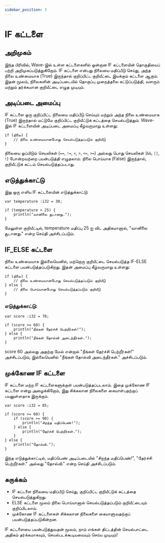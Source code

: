 ```yaml
---
sidebar_position: 3
---
```


# IF கட்டளை
## அறிமுகம்
இந்த பிரிவில், Wave-இல் உள்ள கட்டளைகளில் ஒன்றான IF கட்டளையின் தொகுதியைப் பற்றி அறிமுகப்படுத்துகிறோம்.
IF கட்டளை என்பது நிலையை மதிப்பீடு செய்து, அந்த நிலை உண்மையாக (True) இருந்தால் குறிப்பிட்ட குறியீட்டை இயக்கும் கட்டளை ஆகும்.
இதன் மூலம், நிலைகளின் அடிப்படையில் தொகுப்பு முறைத்தலை கட்டுப்படுத்தி, வளரும் மற்றும் தர்க்கமான குறியீட்டை எழுத முடியும்.

## அடிப்படை அமைப்பு
IF கட்டளை ஒரு குறிப்பிட்ட நிலையை மதிப்பீடு செய்யும் மற்றும் அந்த நிலை உண்மையாக (True) இருந்தால் மட்டுமே குறிப்பிட்ட குறியீட்டுக் கட்டத்தை செயல்படுத்தும்.
Wave-இல் IF கட்டளையின் அடிப்படை அமைப்பு கீழ்வருமாறு உள்ளது:

```wave
if (நிலை) {
    // நிலை உண்மையானபோது செயல்படுத்தப்படும் குறியீடு
}
```

நிலையை ஒப்பிடும் செயலிகள் (`==`, `!=`, `<`, `>`, `<=`, `>=`) அல்லது பொது செயலிகள் (`&&`, `||`, `!`) போன்றவற்றை பயன்படுத்தி எழுதலாம்.
நிலை பொய்யாக (False) இருந்தால், குறியீட்டுக் கட்டம் செயல்படுத்தப்படாது.

## எடுத்துக்காட்டு
இது ஒரு எளிய IF கட்டளையின் எடுத்துக்காட்டு:

```wave
var temperature :i32 = 30;

if (temperature > 25) {
    println("வானிலை சூடானது.");
}
```

மேலுள்ள குறியீட்டில், temperature மதிப்பு 25 ஐ விட அதிகமானால், "வானிலை சூடானது." என்ற செய்தி அச்சிடப்படும்.

## IF_ELSE கட்டளை
நிலை உண்மையாக இல்லையெனில், மற்றொரு குறியீட்டை செயல்படுத்த IF-ELSE கட்டளை பயன்படுத்தப்படுகிறது.
இதன் அமைப்பு கீழ்வருமாறு உள்ளது:

```wave
if (நிலை) {
    // நிலை உண்மையானபோது செயல்படுத்தப்படும் குறியீடு
} else {
    // நிலை பொய்யானபோது செயல்படுத்தப்படும் குறியீடு
}
```

### எடுத்துக்காட்டு:

```wave
var score :i32 = 70;

if (score >= 60) {
    println("நீங்கள் தேர்ச்சி பெற்றீர்கள்!");
} else {
    println("நீங்கள் தோல்வி அடைந்தீர்கள்.");
}
```

score 60 அல்லது அதற்கு மேல் என்றால் "நீங்கள் தேர்ச்சி பெற்றீர்கள்!" அச்சிடப்படும், இல்லையெனில் "நீங்கள் தோல்வி அடைந்தீர்கள்." அச்சிடப்படும்.

## முக்கோண IF கட்டளை
IF கட்டளை மற்ற IF கட்டளைகளுக்குள் பயன்படுத்தப்படலாம். இதை முக்கோண IF கட்டளை என்று அழைக்கிறோம், இது சிக்கலான நிலைகளை கையாள்பதற்குப் பயனுள்ளதாக இருக்கும்.

```wave
var score :i32 = 85;

if (score >= 60) {
    if (score >= 90) {
        println("சிறந்த மதிப்பெண்!");
    } else {
        println("தேர்ச்சி பெற்றீர்கள்.");
    } 
} else {
    println("தோல்வி.");
}
```

இந்த எடுத்துக்காட்டில், மதிப்பெண் அடிப்படையில் "சிறந்த மதிப்பெண்!", "தேர்ச்சி பெற்றீர்கள்." அல்லது "தோல்வி." என்ற செய்தி அச்சிடப்படும்.

## சுருக்கம்

* IF கட்டளை நிலையை மதிப்பீடு செய்து, குறிப்பிட்ட குறியீட்டுக் கட்டத்தை செயல்படுத்துகிறது.
* ELSE கட்டளை மூலம் நிலை பொய்யானால் செயல்படுத்தப்படும் குறியீட்டையும் குறிப்பிடலாம்.
* முக்கோண IF கட்டளைகள் சிக்கலான நிலைகளை கையாளுவதற்குப் பயன்படுத்தப்படுகின்றன.

IF கட்டளையை பயன்படுத்துவதன் மூலம், நாம் எங்கள் திட்டத்தின் செயல்பாட்டை அதிகம் தர்க்கமாகவும், செயல்படக்கூடியவையும் செய்ய முடியும்!